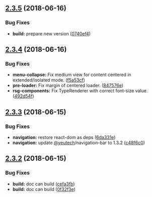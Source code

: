 ## [2.3.5](https://module.kopaxgroup.com/dev-tools/rollup-documentation/compare/v2.3.4...v2.3.5) (2018-06-16)


### Bug Fixes

* **build:** prepare new version ([0740ef4](https://module.kopaxgroup.com/dev-tools/rollup-documentation/commit/0740ef4))

## [2.3.4](https://module.kopaxgroup.com/dev-tools/rollup-documentation/compare/v2.3.3...v2.3.4) (2018-06-16)


### Bug Fixes

* **menu-collapse:** Fix medium view for content centered in extended/isolated mode. ([f5a53cf](https://module.kopaxgroup.com/dev-tools/rollup-documentation/commit/f5a53cf))
* **pre-loader:** Fix margin of centered loader. ([847576e](https://module.kopaxgroup.com/dev-tools/rollup-documentation/commit/847576e))
* **rsg-components:** Fix TypeRenderer with correct font-size value. ([492d54f](https://module.kopaxgroup.com/dev-tools/rollup-documentation/commit/492d54f))

## [2.3.3](https://module.kopaxgroup.com/dev-tools/rollup-documentation/compare/v2.3.2...v2.3.3) (2018-06-15)


### Bug Fixes

* **navigation:** restore react-dom as deps ([6da331e](https://module.kopaxgroup.com/dev-tools/rollup-documentation/commit/6da331e))
* **navigation:** update [@yeutech](https://module.kopaxgroup.com/yeutech)/navigation-bar to 1.3.2 ([c48f6c0](https://module.kopaxgroup.com/dev-tools/rollup-documentation/commit/c48f6c0))

## [2.3.2](https://module.kopaxgroup.com/dev-tools/rollup-documentation/compare/v2.3.1...v2.3.2) (2018-06-15)


### Bug Fixes

* **build:** doc can build ([cefa3fb](https://module.kopaxgroup.com/dev-tools/rollup-documentation/commit/cefa3fb))
* **build:** doc can build ([0f32f3e](https://module.kopaxgroup.com/dev-tools/rollup-documentation/commit/0f32f3e))
